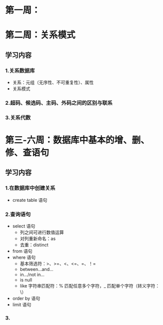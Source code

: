 # 第一周：

# 第二周：关系模式
## 学习内容
### 1.关系数据库
- 关系：元组（无序性、不可重复性）、属性
- 关系模式
### 2.超码、候选码、主码、外码之间的区别与联系
### 3.关系代数


# 第三-六周：数据库中基本的增、删、修、查语句
## 学习内容
### 1.在数据库中创建关系
- create table 语句
### 2.查询语句
- select 语句
  - 列之间可进行数值运算
  - 对列重新命名：as
  - 去重：distinct
- from 语句
- where 语句
  - 基本筛选符：>、>=、<、<=、=、！=
  - between...and...
  - in.../not in...
  - is null
  - like 字符串匹配符：% 匹配任意多个字符，_ 匹配单个字符（转义字符：\）
- order by 语句
- limit 语句

### 3.
 



